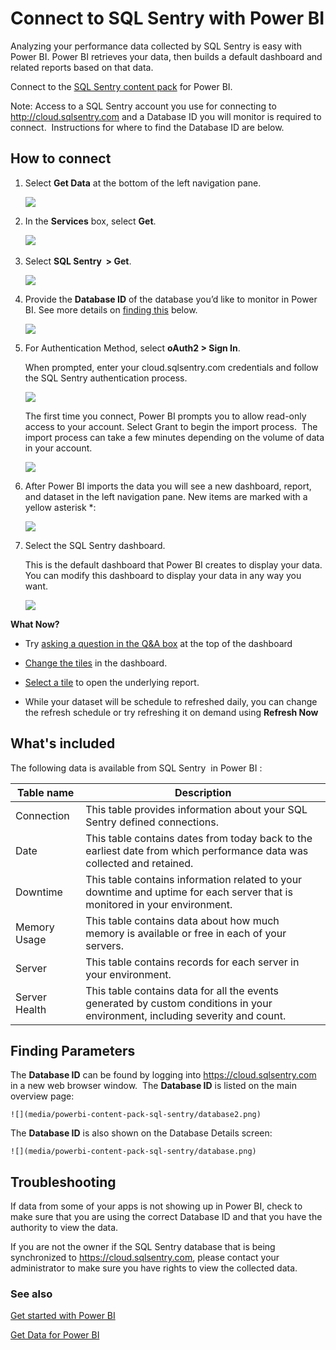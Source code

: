 <properties
   pageTitle="Connect to SQL Sentry with Power BI"
   description="SQL Sentry for Power BI"
   services="powerbi"
   documentationCenter=""
   authors="joeshoukry"
   manager="erikre"
   backup="maggiesMSFT"
   editor=""
   tags=""
   qualityFocus="no"
   qualityDate=""/>

<tags
   ms.service="powerbi"
   ms.devlang="NA"
   ms.topic="article"
   ms.tgt_pltfrm="NA"
   ms.workload="powerbi"
   ms.date="08/28/2017"
   ms.author="yshoukry"/>

# Connect to SQL Sentry with Power BI

Analyzing your performance data collected by SQL Sentry is easy with Power BI. Power BI retrieves your data, then builds a default dashboard and related reports based on that data.

Connect to the [SQL Sentry content pack](https://app.powerbi.com/groups/me/getdata/services/sql-sentry) for Power BI.

Note: Access to a SQL Sentry account you use for connecting to http://cloud.sqlsentry.com and a Database ID you will monitor is required to connect.  Instructions for where to find the Database ID are below.

## How to connect

1.  Select **Get Data** at the bottom of the left navigation pane.

	![](media/powerbi-content-pack-sql-sentry/PBI_GetData.png)

2.  In the **Services** box, select **Get**.

	![](media/powerbi-content-pack-sql-sentry/PBI_GetServices.png) 

3.  Select **SQL Sentry  \> Get**.

	![](media/powerbi-content-pack-sql-sentry/sqlsentry.png)

4.  Provide the **Database ID** of the database you’d like to monitor in Power BI. See more details on [finding this](#FindingParams) below.

	![](media/powerbi-content-pack-sql-sentry/img2400.png)

5.  For Authentication Method, select **oAuth2 \> Sign In**.

	When prompted, enter your cloud.sqlsentry.com credentials and follow the SQL Sentry authentication process.

	![](media/powerbi-content-pack-sql-sentry/img6400.png)

	The first time you connect, Power BI prompts you to allow read-only access to your account. Select Grant to begin the import process.  The import process can take a few minutes depending on the volume of data in your account.

	![](media/powerbi-content-pack-sql-sentry/img7400.png)

6.  After Power BI imports the data you will see a new dashboard, report, and dataset in the left navigation pane. New items are marked with a yellow asterisk \*:

	![](media/powerbi-content-pack-sql-sentry/img8200.png)

7.  Select the SQL Sentry dashboard.

	This is the default dashboard that Power BI creates to display your data. You can modify this dashboard to display your data in any way you want.

	![](media/powerbi-content-pack-sql-sentry/img9dashboard800.png)

**What Now?**

- Try [asking a question in the Q&A box](powerbi-service-q-and-a.md) at the top of the dashboard

- [Change the tiles](powerbi-service-edit-a-tile-in-a-dashboard.md) in the dashboard.

- [Select a tile](powerbi-service-dashboard-tiles.md) to open the underlying report.

- While your dataset will be schedule to refreshed daily, you can change the refresh schedule or try refreshing it on demand using **Refresh Now**


## What's included

The following data is available from SQL Sentry  in Power BI :


|Table name|Description|
|---|---|
|Connection|This table provides information about your SQL Sentry defined connections.|
|Date<br />|This table contains dates from today back to the earliest date from which performance data was collected and retained.|
|Downtime<br />|This table contains information related to your downtime and uptime for each server that is monitored in your environment.|
|Memory Usage<br />|This table contains data about how much memory is available or free in each of your servers.<br />|
|Server<br />|This table contains records for each server in your environment.|
|Server Health<br />|This table contains data for all the events generated by custom conditions in your environment, including severity and count.|

<a name="FindingParams"></a>
## Finding Parameters

The **Database ID** can be found by logging into <https://cloud.sqlsentry.com> in a new web browser window.  The **Database ID** is listed on the main overview page:

	![](media/powerbi-content-pack-sql-sentry/database2.png)

The **Database ID** is also shown on the Database Details screen:

	![](media/powerbi-content-pack-sql-sentry/database.png)


## Troubleshooting

If data from some of your apps is not showing up in Power BI, check to make sure that you are using the correct Database ID and that you have the authority to view the data. 

If you are not the owner if the SQL Sentry database that is being synchronized to <https://cloud.sqlsentry.com>, please contact your administrator to make sure you have rights to view the collected data.

### See also

[Get started with Power BI](powerbi-service-get-started.md)

[Get Data for Power BI](powerbi-service-get-data.md)
